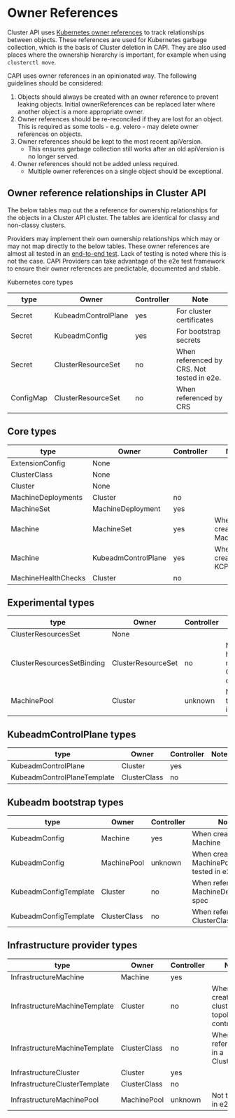 # Owner References


Cluster API uses [Kubernetes owner references](https://kubernetes.io/docs/concepts/overview/working-with-objects/owners-dependents/) to track relationships between objects. These references are used for Kubernetes garbage collection, which is the basis of Cluster deletion in CAPI. They are also used places where the ownership hierarchy is important, for example when using `clusterctl move`.

CAPI uses owner references in an opinionated way. The following guidelines should be considered:
1. Objects should always be created with an owner reference to prevent leaking objects. Initial ownerReferences can be replaced later where another object is a more appropriate owner.
2. Owner references should be re-reconciled if they are lost for an object. This is required as some tools - e.g. velero - may delete owner references on objects.
3. Owner references should be kept to the most recent apiVersion.
   - This ensures garbage collection still works after an old apiVersion is no longer served.
4. Owner references should not be added unless required.
   - Multiple owner references on a single object should be exceptional.


  

## Owner reference relationships in Cluster API

The below tables map out the a reference for ownership relationships for the objects in a Cluster API cluster. The tables are identical for classy and non-classy clusters.


Providers may implement their own ownership relationships which may or may not map directly to the below tables. 
These owner references are almost all tested in an [end-to-end test](https://github.com/kubernetes-sigs/cluster-api/blob/caaa74482b51fae777334cd7a29595da1c06481e/test/e2e/quick_start_test.go#L31). Lack of testing is noted where this is not the case. CAPI Providers can take advantage of the e2e test framework to ensure their owner references are predictable, documented and stable.

 Kubernetes core types

| type      | Owner               | Controller | Note                                       |
|-----------|---------------------|------------|--------------------------------------------|
| Secret    | KubeadmControlPlane | yes        | For cluster certificates                   |
| Secret    | KubeadmConfig       | yes        | For bootstrap secrets                      |
| Secret    | ClusterResourceSet  | no         | When referenced by CRS. Not tested in e2e. |
| ConfigMap | ClusterResourceSet  | no         | When referenced by CRS                     |

## Core types

| type                | Owner               | Controller | Note                       |
|---------------------|---------------------|------------|----------------------------|
| ExtensionConfig     | None                |            |                            |
| ClusterClass        | None                |            |                            |
| Cluster             | None                |            |                            |
| MachineDeployments  | Cluster             | no         |                            |
| MachineSet          | MachineDeployment   | yes        |                            |
| Machine             | MachineSet          | yes        | When created by MachineSet |
| Machine             | KubeadmControlPlane | yes        | When created by KCP        |
| MachineHealthChecks | Cluster             | no         |                            |



## Experimental types
| type                       | Owner              | Controller | Note                     |
|----------------------------|--------------------|------------|--------------------------|
| ClusterResourcesSet        | None               |            |                          |
| ClusterResourcesSetBinding | ClusterResourceSet | no         | May have many CRS owners |
| MachinePool                | Cluster            | unknown    | Not tested in e2e        |


## KubeadmControlPlane types
| type                        | Owner        | Controller | Note |
|-----------------------------|--------------|------------|------|
| KubeadmControlPlane         | Cluster      | yes        |      |
| KubeadmControlPlaneTemplate | ClusterClass | no         |      |
    

## Kubeadm bootstrap types
| type                  | Owner        | Controller | Note                                            |
|-----------------------|--------------|------------|-------------------------------------------------|
| KubeadmConfig         | Machine      | yes        | When created for Machine                        |
| KubeadmConfig         | MachinePool  | unknown    | When created for MachinePool. Not tested in e2e |
| KubeadmConfigTemplate | Cluster      | no         | When referenced in MachineDeployment spec       |
| KubeadmConfigTemplate | ClusterClass | no         | When referenced in ClusterClass                 |

## Infrastructure provider types
| type                          | Owner        | Controller | Note                                        |
|-------------------------------|--------------|------------|---------------------------------------------|
| InfrastructureMachine         | Machine      | yes        |                                             |
| InfrastructureMachineTemplate | Cluster      | no         | When created by cluster topology controller |
| InfrastructureMachineTemplate | ClusterClass | no         | When referenced in a ClusterClass           |
| InfrastructureCluster         | Cluster      | yes        |                                             |
| InfrastructureClusterTemplate | ClusterClass | no         |                                             | 
| InfrastructureMachinePool     | MachinePool  | unknown    | Not tested in e2e                           |


